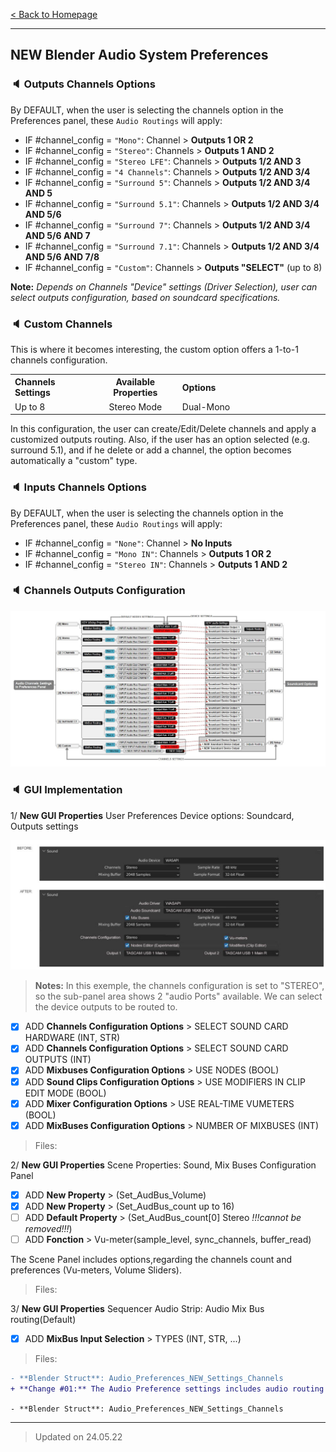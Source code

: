 [< Back to Homepage](/../..)

---

## NEW Blender Audio System Preferences

### :speaker: Outputs Channels Options

By DEFAULT, when the user is selecting the channels option in the Preferences panel, these ```Audio Routings``` will apply:

- IF #channel_config = ```"Mono"```: Channel > **Outputs 1 OR 2**
- IF #channel_config = ```"Stereo"```: Channels > **Outputs 1 AND 2**
- IF #channel_config = ```"Stereo LFE"```: Channels > **Outputs 1/2 AND 3**
- IF #channel_config = ```"4 Channels"```: Channels > **Outputs 1/2 AND 3/4**
- IF #channel_config = ```"Surround 5"```: Channels > **Outputs 1/2 AND 3/4 AND 5**
- IF #channel_config = ```"Surround 5.1"```: Channels > **Outputs 1/2 AND 3/4 AND 5/6**
- IF #channel_config = ```"Surround 7"```: Channels > **Outputs 1/2 AND 3/4 AND 5/6 AND 7**
- IF #channel_config = ```"Surround 7.1"```: Channels > **Outputs 1/2 AND 3/4 AND 5/6 AND 7/8**
- IF #channel_config = ```"Custom"```: Channels > **Outputs "SELECT"** (up to 8)

**Note:** *Depends on Channels "Device" settings (Driver Selection), user can select outputs configuration, based on soundcard specifications.*

### :speaker: Custom Channels

This is where it becomes interesting, the custom option offers a 1-to-1 channels configuration.

<table>
<tr>
<th align="left", width="200">
Channels Settings
</th>
<th align="center", width="200">
Available Properties
</th>
<th align="left", width="482">
Options
</th>
</tr>

<tr>
<td>
Up to 8
</td>
<td align="center">
Stereo Mode
</td>
<td>
Dual-Mono
</td>
</tr>
 
</table>

In this configuration, the user can create/Edit/Delete channels and apply a customized outputs routing. Also, if the user has an option selected (e.g. surround 5.1), and if he delete or add a channel, the option becomes automatically a "custom" type.

### :speaker: Inputs Channels Options

By DEFAULT, when the user is selecting the channels option in the Preferences panel, these ```Audio Routings``` will apply:

- IF #channel_config = ```"None"```: Channel > **No Inputs**
- IF #channel_config = ```"Mono IN"```: Channels > **Outputs 1 OR 2**
- IF #channel_config = ```"Stereo IN"```: Channels > **Outputs 1 AND 2**

### :speaker: Channels Outputs Configuration 

![Mix](https://github.com/KoreTeknology/Blender-3x-Audio-Research/blob/main/images/Audio_channel_settings2.jpg)

### :speaker: GUI Implementation

1/ **New GUI Properties** User Preferences Device options: Soundcard, Outputs settings

![Mix](https://github.com/KoreTeknology/Blender-3x-Audio-Research/blob/main/images/prefs_after2.jpg)
> **Notes:** In this exemple, the channels configuration is set to "STEREO", so the sub-panel area shows 2 "audio Ports" available. We can select the device outputs to be routed to.

- [x] ADD **Channels Configuration Options** > SELECT SOUND CARD HARDWARE (INT, STR)
- [x] ADD **Channels Configuration Options** > SELECT SOUND CARD OUTPUTS (INT)
- [x] ADD **Mixbuses Configuration Options** > USE NODES (BOOL)
- [x] ADD **Sound Clips Configuration Options** > USE MODIFIERS IN CLIP EDIT MODE (BOOL)
- [x] ADD **Mixer Configuration Options** > USE REAL-TIME VUMETERS (BOOL)
- [x] ADD **MixBuses Configuration Options** > NUMBER OF MIXBUSES (INT)

> Files:


2/ **New GUI Properties** Scene Properties: Sound, Mix Buses Configuration Panel

- [x] ADD **New Property** > (Set_AudBus_Volume)
- [x] ADD **New Property** > (Set_AudBus_count up to 16)
- [ ] ADD **Default Property** > (Set_AudBus_count[0] Stereo *!!!cannot be removed!!!*)
- [ ] ADD **Fonction** > Vu-meter(sample_level, sync_channels, buffer_read)

The Scene Panel includes options,regarding the channels count and preferences (Vu-meters, Volume Sliders). 

> Files:


3/ **New GUI Properties** Sequencer Audio Strip: Audio Mix Bus routing(Default)

- [x] ADD **MixBus Input Selection** > TYPES (INT, STR, ...)

> Files:
> 
```diff
- **Blender Struct**: Audio_Preferences_NEW_Settings_Channels
+ **Change #01:** The Audio Preference settings includes audio routing and Soundcard options.
```

``` - **Blender Struct**: Audio_Preferences_NEW_Settings_Channels  ```

---

> Updated on 24.05.22
